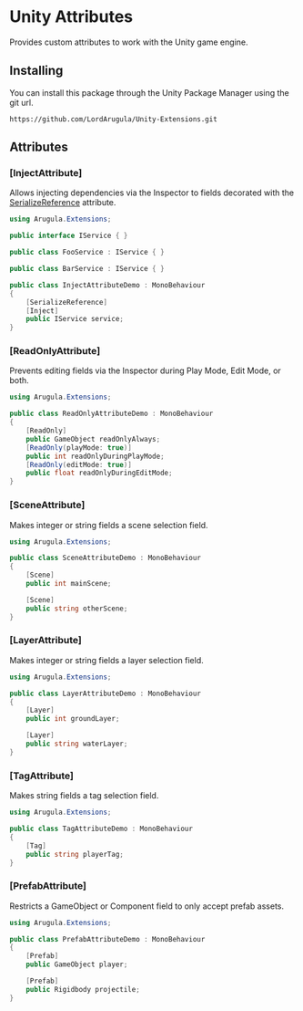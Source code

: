 # Unity Attributes
Provides custom attributes to work with the Unity game engine.

## Installing
You can install this package through the Unity Package Manager using the git url.

`https://github.com/LordArugula/Unity-Extensions.git`

## Attributes

### [InjectAttribute]
Allows injecting dependencies via the Inspector to fields decorated with the [SerializeReference](https://docs.unity3d.com/Documentation/ScriptReference/SerializeReference.html) attribute.

```cs
using Arugula.Extensions;

public interface IService { }

public class FooService : IService { }

public class BarService : IService { }

public class InjectAttributeDemo : MonoBehaviour
{
    [SerializeReference]
    [Inject]
    public IService service;
}
```

### [ReadOnlyAttribute]
Prevents editing fields via the Inspector during Play Mode, Edit Mode, or both.

```cs
using Arugula.Extensions;

public class ReadOnlyAttributeDemo : MonoBehaviour
{
    [ReadOnly]
    public GameObject readOnlyAlways;
    [ReadOnly(playMode: true)]
    public int readOnlyDuringPlayMode;
    [ReadOnly(editMode: true)]
    public float readOnlyDuringEditMode;
}
```

### [SceneAttribute]
Makes integer or string fields a scene selection field.

```cs
using Arugula.Extensions;

public class SceneAttributeDemo : MonoBehaviour
{
    [Scene]
    public int mainScene;

    [Scene]
    public string otherScene;
}
```

### [LayerAttribute]
Makes integer or string fields a layer selection field.

```cs
using Arugula.Extensions;

public class LayerAttributeDemo : MonoBehaviour
{
    [Layer]
    public int groundLayer;

    [Layer]
    public string waterLayer;
}
```

### [TagAttribute]
Makes string fields a tag selection field.

```cs
using Arugula.Extensions;

public class TagAttributeDemo : MonoBehaviour
{
    [Tag]
    public string playerTag;
}
```

### [PrefabAttribute]
Restricts a GameObject or Component field to only accept prefab assets.

```cs
using Arugula.Extensions;

public class PrefabAttributeDemo : MonoBehaviour
{
    [Prefab]
    public GameObject player;

    [Prefab]
    public Rigidbody projectile;
}
```
